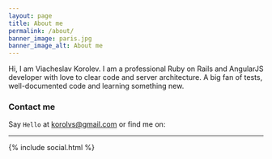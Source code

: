 ```yaml
---
layout: page
title: About me
permalink: /about/
banner_image: paris.jpg
banner_image_alt: About me
---
```


Hi, I am Viacheslav Korolev. I am a professional Ruby on Rails and AngularJS developer with love to clear code and server architecture. A big fan of tests, well-documented code and learning something new.

### Contact me

Say `Hello` at korolvs@gmail.com or find me on:

---

{% include social.html %}

[pw]: http://processwire.com
[jekyll]: http://jekyllrb.com
